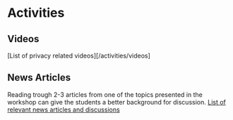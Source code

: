# Activities

## Videos

[List of privacy related videos][/activities/videos]

## News Articles

Reading trough 2-3 articles from one of the topics presented in the workshop can give the students a better background for discussion.  [List of relevant news articles and discussions](/activities/news_articles)
